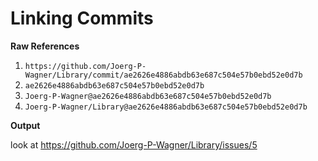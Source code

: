 # Linking Commits

**Raw References**

1. `https://github.com/Joerg-P-Wagner/Library/commit/ae2626e4886abdb63e687c504e57b0ebd52e0d7b`
2. `ae2626e4886abdb63e687c504e57b0ebd52e0d7b`
3. `Joerg-P-Wagner@ae2626e4886abdb63e687c504e57b0ebd52e0d7b`
4. `Joerg-P-Wagner/Library@ae2626e4886abdb63e687c504e57b0ebd52e0d7b`

**Output**

look at https://github.com/Joerg-P-Wagner/Library/issues/5
